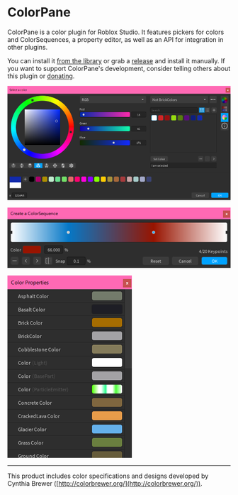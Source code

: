 # ColorPane

ColorPane is a color plugin for Roblox Studio. It features pickers for colors and ColorSequences, a property editor, as well as an API for integration in other plugins.

You can install it [from the library](https://roblox.com/library/6474565567/ColorPane) or grab a [release](https://github.com/Blupo/ColorPane/releases) and install it manually. If you want to support ColorPane's development, consider telling others about this plugin or [donating](https://ko-fi.com/blupo).

![The color editor](images/all-editors.png)

![The ColorSequence editor](images/colorsequence-editor.png)

![The color properties window](images/color-properties.png)

---

This product includes color specifications and designs developed by Cynthia Brewer ([http://colorbrewer.org/](http://colorbrewer.org/)).